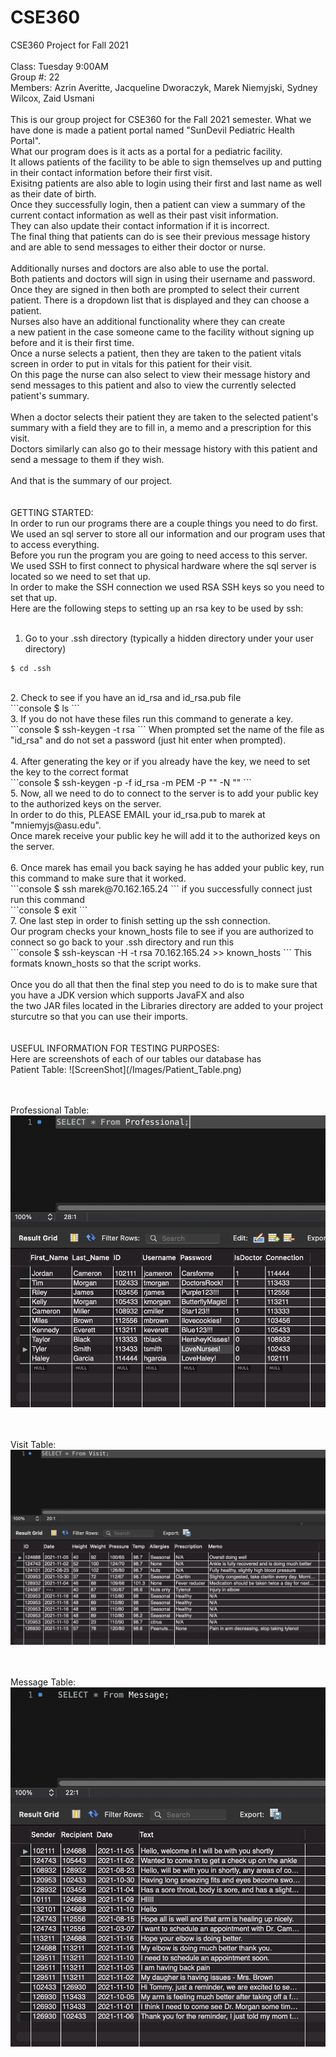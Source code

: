 # CSE360
CSE360 Project for Fall 2021 <br />
<br />
Class: Tuesday 9:00AM <br />
Group #: 22 <br />
Members: Azrin Averitte, Jacqueline Dworaczyk, Marek Niemyjski, Sydney Wilcox, Zaid Usmani <br />
<br />
This is our group project for CSE360 for the Fall 2021 semester. What we have done is made a patient portal named "SunDevil Pediatric Health Portal". <br />
What our program does is it acts as a portal for a pediatric facility. <br />
It allows patients of the facility to be able to sign themselves up and putting in their contact information before their first visit. <br />
Exisitng patients are also able to login using their first and last name as well as their date of birth. <br />
Once they successfully login, then a patient can view a summary of the current contact information as well as their past visit information. <br />
They can also update their contact information if it is incorrect. <br />
The final thing that patients can do is see their previous message history and are able to send messages to either their doctor or nurse. <br />
<br />
Additionally nurses and doctors are also able to use the portal. <br />
Both patients and doctors will sign in using their username and password. <br />
Once they are signed in then both are prompted to select their current patient. There is a dropdown list that is displayed and they can choose a patient. <br />
Nurses also have an additional functionality where they can create <br />
a new patient in the case someone came to the facility without signing up before and it is their first time. <br />
Once a nurse selects a patient, then they are taken to the patient vitals screen in order to put in vitals for this patient for their visit. <br />
On this page the nurse can also select to view their message history and send messages to this patient and also to view the currently selected patient's summary. <br />
<br />
When a doctor selects their patient they are taken to the selected patient's summary with a field they are to fill in, a memo and a prescription for this visit. <br />
Doctors similarly can also go to their message history with this patient and send a message to them if they wish. <br />
<br />
And that is the summary of our project. <br />
<br />
<br />
GETTING STARTED: <br />
In order to run our programs there are a couple things you need to do first. <br />
We used an sql server to store all our information and our program uses that to access everything. <br />
Before you run the program you are going to need access to this server. <br />
We used SSH to first connect to physical hardware where the sql server is located so we need to set that up. <br />
In order to make the SSH connection we used RSA SSH keys so you need to set that up. <br />
Here are the following steps to setting up an rsa key to be used by ssh: <br />
<br />
1. Go to your .ssh directory (typically a hidden directory under your user directory) <br />
```console
$ cd .ssh
```
<br />
2. Check to see if you have an id_rsa and id_rsa.pub file <br />
```console
$ ls
```
<br />
3. If you do not have these files run this command to generate a key. <br />
```console
$ ssh-keygen -t rsa
```
When prompted set the name of the file as "id_rsa" and do not set a password (just hit enter when prompted). <br />
<br />
4. After generating the key or if you already have the key, we need to set the key to the correct format <br />
```console
 $ ssh-keygen -p -f id_rsa -m PEM -P "" -N ""
```
<br />
5. Now, all we need to do to connect to the server is to add your public key to the authorized keys on the server. <br />
In order to do this, PLEASE EMAIL your id_rsa.pub to marek at "mniemyjs@asu.edu". <br />
Once marek receive your public key he will add it to the authorized keys on the server. <br />
<br />
6. Once marek has email you back saying he has added your public key, run this command to make sure that it worked. <br />
```console
$ ssh marek@70.162.165.24
```
if you successfully connect just run this command <br />
```console
$ exit
```
<br />
7. One last step in order to finish setting up the ssh connection. <br />
Our program checks your known_hosts file to see if you are authorized to connect so go back to your .ssh directory and run this <br />
```console
$ ssh-keyscan -H -t rsa 70.162.165.24 >> known_hosts
```
This formats known_hosts so that the script works. <br />
<br />
Once you do all that then the final step you need to do is to make sure that you have a JDK version which supports JavaFX and also <br />
the two JAR files located in the Libraries directory are added to your project sturcutre so that you can use their imports. <br />
<br />
<br />
USEFUL INFORMATION FOR TESTING PURPOSES: <br />
Here are screenshots of each of our tables our database has <br />
Patient Table:
![ScreenShot](/Images/Patient_Table.png) <br /> <br /> <br />

Professional Table:
![alt text](https://github.com/marek0039/CSE360/blob/main/Images/Professional_Table.png?raw=true) <br /> <br /> <br />

Visit Table:
![alt text](https://github.com/marek0039/CSE360/blob/main/Images/Visit_Table.png?raw=true) <br /> <br /> <br />

Message Table:
![alt text](https://github.com/marek0039/CSE360/blob/main/Images/Message_Table.png?raw=true) <br /> <br /> <br />

